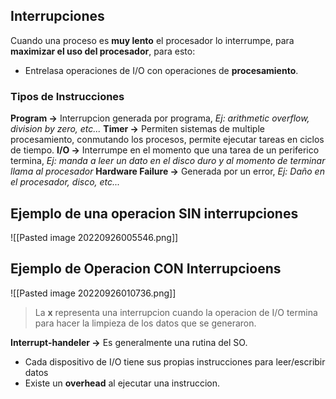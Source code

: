 ## Interrupciones
Cuando una proceso es **muy lento** el procesador lo interrumpe, para **maximizar el uso del procesador**, para esto:
- Entrelasa operaciones de I/O con operaciones de **procesamiento**.

### Tipos de Instrucciones
**Program ->** Interrupcion generada por programa, *Ej: arithmetic overflow, division by zero, etc...*
**Timer ->** Permiten sistemas de multiple procesamiento, conmutando los procesos, permite ejecutar tareas en ciclos de tiempo.
**I/O ->** Interrumpe en el momento que una tarea de un periferico termina, *Ej: manda a leer un dato en el disco duro y al momento de terminar llama al procesador*
**Hardware Failure ->** Generada por un error, *Ej: Daño en el procesador, disco, etc...*

## Ejemplo de una operacion SIN interrupciones
![[Pasted image 20220926005546.png]]

## Ejemplo de Operacion CON Interrupcioens
![[Pasted image 20220926010736.png]]
>La **x** representa una interrupcion cuando la operacion de I/O termina para hacer la limpieza de los datos que se generaron.

**Interrupt-handeler ->** Es generalmente una rutina del SO. 
- Cada dispositivo de I/O tiene sus propias instrucciones para leer/escribir datos
- Existe un **overhead** al ejecutar una instruccion.
